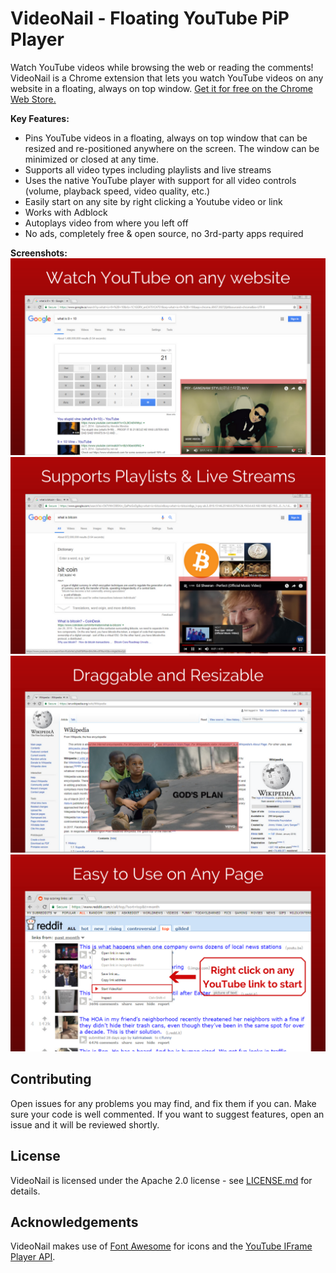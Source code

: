 # VideoNail - Floating YouTube PiP Player
Watch YouTube videos while browsing the web or reading the comments! VideoNail is a Chrome extension that lets you watch YouTube videos on any website in a floating, always on top window. [Get it for free on the Chrome Web Store.](https://chrome.google.com/webstore/detail/videonail/nbpbjchgemnjhcpomnbjkkcfloafbema)

**Key Features:**
* Pins YouTube videos in a floating, always on top window that can be resized and re-positioned anywhere on the screen. The window can be minimized or closed at any time.
* Supports all video types including playlists and live streams
* Uses the native YouTube player with support for all video controls (volume, playback speed, video quality, etc.)
* Easily start on any site by right clicking a Youtube video or link
* Works with Adblock
* Autoplays video from where you left off
* No ads, completely free & open source, no 3rd-party apps required

**Screenshots:**
![screenshot 1](assets/screenshot1.png)
![screenshot 2](assets/screenshot2.png)
![screenshot 3](assets/screenshot3.png)
![screenshot 4](assets/screenshot4.png)

## Contributing
Open issues for any problems you may find, and fix them if you can. Make sure your code is well commented. If you want to suggest features, open an issue and it will be reviewed shortly.

## License
VideoNail is licensed under the Apache 2.0 license - see [LICENSE.md](LICENSE.md) for details.

## Acknowledgements
VideoNail makes use of [Font Awesome](https://fontawesome.com/) for icons and the [YouTube IFrame Player API](https://developers.google.com/youtube/iframe_api_reference).
